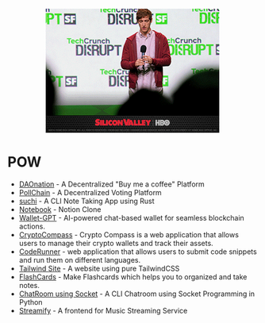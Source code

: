 <p align="center">
  <img src="https://raw.githubusercontent.com/us3r64bit/us3r64bit/main/hello.gif">
</p>

# POW

- [DAOnation](https://github.com/user-64bit/DAOnation) - A Decentralized "Buy me a coffee" Platform
- [PollChain](https://github.com/user-64bit/poll-chain) - A Decentralized Voting Platform
- [suchi](https://github.com/user-64bit/suchi) - A CLI Note Taking App using Rust
- [Notebook](https://github.com/user-64bit/notebook) - Notion Clone
- [Wallet-GPT](https://github.com/user-64bit/wallet-gpt) - AI-powered chat-based wallet for seamless blockchain actions.
- [CryptoCompass](https://github.com/user-64bit/CryptoCompass) - Crypto Compass is a web application that allows users to manage their crypto wallets and track their assets.
- [CodeRunner](https://github.com/user-64bit/CodeRunner) - web application that allows users to submit code snippets and run them on different languages.
- [Tailwind Site](https://github.com/user-64bit/Website-Clone-Tailwind) - A website using pure TailwindCSS
- [FlashCards](https://github.com/user-64bit/Flashcards) - Make Flashcards which helps you to organized and take notes.
- [ChatRoom using Socket](https://github.com/user-64bit/ChatRoom-Using-Socket-Programming-in-Python) - A CLI Chatroom using Socket Programming in Python
- [Streamify](https://github.com/user-64bit/Streamify) - A frontend for Music Streaming Service
